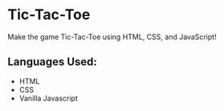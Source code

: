 # Tic-Tac-Toe

Make the game Tic-Tac-Toe using HTML, CSS, and JavaScript!

## Languages Used:
- HTML
- CSS
- Vanilla Javascript


